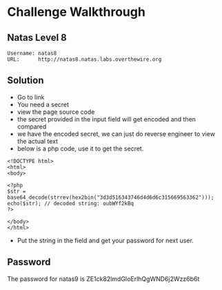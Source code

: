 # Challenge Walkthrough

## Natas Level 8

```
Username: natas8
URL:      http://natas8.natas.labs.overthewire.org
```

## Solution

- Go to link
- You need a secret
- view the page source code
- the secret provided in the input field will get encoded and then compared
- we have the encoded secret, we can just do reverse engineer to view the actual text
- below is a php code, use it to get the secret.
```
<!DOCTYPE html>
<html>
<body>

<?php 
$str = base64_decode(strrev(hex2bin("3d3d516343746d4d6d6c315669563362")));
echo($str); // decoded string: oubWYf2kBq
?>

</body>
</html>
```
- Put the string in the field and get your password for next user. 

## Password

The password for natas9 is ZE1ck82lmdGIoErlhQgWND6j2Wzz6b6t